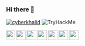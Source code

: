 ### Hi there 👋
[ ![cyberkhalid](https://www.hackthebox.eu/badge/image/553034)](https://app.hackthebox.com/users/553034)
<img src="https://tryhackme-badges.s3.amazonaws.com/CyberKhalid.png" alt="TryHackMe">

<a href="https://www.linkedin.com/in/khalidmaina/">
  <img align="left" width="24px" src="https://cdn.jsdelivr.net/npm/simple-icons@v3/icons/linkedin.svg"  />
</a>
<a href="https://twitter.com/khaleedmaina">
  <img align="left" color="red" width="26px" src="https://cdn.jsdelivr.net/npm/simple-icons@v3/icons/twitter.svg" />
</a>
<a href="mailto:khalidmaina@protonmail.com">
  <img align="left" width="26px" src="https://cdn.jsdelivr.net/npm/simple-icons@v3/icons/protonmail.svg" />
</a>
<a href="#">
  <img align="left" width="26px" src="https://cdn.jsdelivr.net/npm/simple-icons@5.24.0/icons/hackerone.svg"/>
</a>
<a href="#">
  <img align="left" width="26px" src="https://cdn.jsdelivr.net/npm/simple-icons@5.24.0/icons/bugcrowd.svg"/>
</a>
<a href="https://tryhackme.com/p/CyberKhalid">
    <img align="left" width="26px" src="https://cdn.jsdelivr.net/npm/simple-icons@5.24.0/icons/tryhackme.svg"/>
</a>
<a>
  <img align="left" width="26px" src="https://cdn.jsdelivr.net/npm/simple-icons@5.24.0/icons/hackthebox.svg"/>
</a>
<br />
<!--
**khalidmaina/khalidmaina** is a ✨ _special_ ✨ repository because its `README.md` (this file) appears on your GitHub profile.

Here are some ideas to get you started:

- 🔭 I’m currently working on ...
- 🌱 I’m currently learning ...
- 👯 I’m looking to collaborate on ...
- 🤔 I’m looking for help with ...
- 💬 Ask me about ...
- 📫 How to reach me: ...
- 😄 Pronouns: ...
- ⚡ Fun fact: ...
-->
